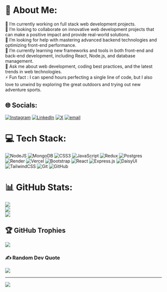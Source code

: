 # 💫 About Me:
🔭 I’m currently working on full stack web development projects.<br>👯 I’m looking to collaborate on innovative web development projects that can make a positive impact and provide real-world solutions.<br>🤝 I’m looking for help with mastering advanced backend technologies and optimizing front-end performance.<br>🌱 I’m currently learning new frameworks and tools in both front-end and back-end development, including React, Node.js, and database management.<br>💬 Ask me about web development, coding best practices, and the latest trends in web technologies.<br>⚡ Fun fact : I can spend hours perfecting a single line of code, but I also love to unwind by exploring the great outdoors and trying out new adventure sports.


## 🌐 Socials:
[![Instagram](https://img.shields.io/badge/Instagram-%23E4405F.svg?logo=Instagram&logoColor=white)](https://instagram.com/https://www.instagram.com/sami_pevekar/?hl=en) [![LinkedIn](https://img.shields.io/badge/LinkedIn-%230077B5.svg?logo=linkedin&logoColor=white)](https://linkedin.com/in/https://www.linkedin.com/in/sami-pevekar-b90a742b8/) [![X](https://img.shields.io/badge/X-black.svg?logo=X&logoColor=white)](https://x.com/https://x.com/samipevekar) [![email](https://img.shields.io/badge/Email-D14836?logo=gmail&logoColor=white)](mailto:samipevekar499@gmail.com) 

# 💻 Tech Stack:
![NodeJS](https://img.shields.io/badge/node.js-6DA55F?style=for-the-badge&logo=node.js&logoColor=white) ![MongoDB](https://img.shields.io/badge/MongoDB-%234ea94b.svg?style=for-the-badge&logo=mongodb&logoColor=white) ![CSS3](https://img.shields.io/badge/css3-%231572B6.svg?style=for-the-badge&logo=css3&logoColor=white) ![JavaScript](https://img.shields.io/badge/javascript-%23323330.svg?style=for-the-badge&logo=javascript&logoColor=%23F7DF1E) ![Redux](https://img.shields.io/badge/redux-%23593d88.svg?style=for-the-badge&logo=redux&logoColor=white) ![Postgres](https://img.shields.io/badge/postgres-%23316192.svg?style=for-the-badge&logo=postgresql&logoColor=white) ![Render](https://img.shields.io/badge/Render-%46E3B7.svg?style=for-the-badge&logo=render&logoColor=white) ![Vercel](https://img.shields.io/badge/vercel-%23000000.svg?style=for-the-badge&logo=vercel&logoColor=white) ![Bootstrap](https://img.shields.io/badge/bootstrap-%238511FA.svg?style=for-the-badge&logo=bootstrap&logoColor=white) ![React](https://img.shields.io/badge/react-%2320232a.svg?style=for-the-badge&logo=react&logoColor=%2361DAFB) ![Express.js](https://img.shields.io/badge/express.js-%23404d59.svg?style=for-the-badge&logo=express&logoColor=%2361DAFB) ![DaisyUI](https://img.shields.io/badge/daisyui-5A0EF8?style=for-the-badge&logo=daisyui&logoColor=white) ![TailwindCSS](https://img.shields.io/badge/tailwindcss-%2338B2AC.svg?style=for-the-badge&logo=tailwind-css&logoColor=white) ![Git](https://img.shields.io/badge/git-%23F05033.svg?style=for-the-badge&logo=git&logoColor=white) ![GitHub](https://img.shields.io/badge/github-%23121011.svg?style=for-the-badge&logo=github&logoColor=white)
# 📊 GitHub Stats:
![](https://github-readme-stats.vercel.app/api?username=samipevekar&theme=default&hide_border=false&include_all_commits=false&count_private=false)<br/>
![](https://github-readme-streak-stats.herokuapp.com/?user=samipevekar&theme=default&hide_border=false)<br/>
![](https://github-readme-stats.vercel.app/api/top-langs/?username=samipevekar&theme=default&hide_border=false&include_all_commits=false&count_private=false&layout=compact)

## 🏆 GitHub Trophies
![](https://github-profile-trophy.vercel.app/?username=samipevekar&theme=default&no-frame=true&no-bg=false&margin-w=4)

### ✍️ Random Dev Quote
![](https://quotes-github-readme.vercel.app/api?type=horizontal&theme=light)

---
[![](https://visitcount.itsvg.in/api?id=samipevekar&icon=0&color=0)](https://visitcount.itsvg.in)

<!-- Proudly created with GPRM ( https://gprm.itsvg.in ) -->
